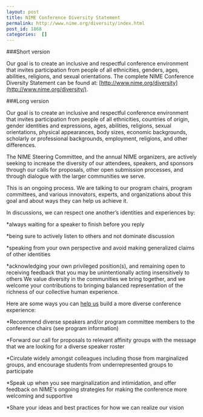 ```yaml
---
layout: post
title: NIME Conference Diversity Statement
permalink: http://www.nime.org/diversity/index.html
post_id: 1868
categories:  []
---
```


###Short version

Our goal is to create an inclusive and respectful conference environment that invites participation from people of all ethnicities, genders, ages, abilities, religions, and sexual orientations. The complete NIME Conference Diversity Statement can be found at: 
[http://www.nime.org/diversity](http://www.nime.org/diversity/).

###Long version

Our goal is to create an inclusive and respectful conference environment that invites participation from people of all ethnicities, countries of origin, gender identities and expressions, ages, abilities, religions, sexual orientations, physical appearances, body sizes, economic backgrounds, scholarly or professional backgrounds, employment, religions, and other differences.

The NIME Steering Committee, and the annual NIME organizers, are actively seeking to increase the diversity of our attendees, speakers, and sponsors through our calls for proposals, other open submission processes, and through dialogue with the larger communities we serve.

This is an ongoing process. We are talking to our program chairs, program committees, and various innovators, experts, and organizations about this goal and about ways they can help us achieve it.

In discussions, we can respect one another’s identities and experiences by:

*always waiting for a speaker to finish before you reply

 	
*being sure to actively listen to others and not dominate discussion

 	
*speaking from your own perspective and avoid making generalized claims of other identities

 	
*acknowledging your own privileged position(s), and remaining open to receiving feedback that you may be unintentionally acting insensitively to others
We value diversity in the communities we bring together, and we welcome your contributions to bringing balanced representation of the richness of our collective human experience.

Here are some ways you can 
[help us](http://www.nime.org/steering) build a more diverse conference experience:

*Recommend diverse speakers and/or program committee members to the conference chairs (see program information)

 	
*Forward our call for proposals to relevant affinity groups with the message that we are looking for a diverse speaker roster

 	
*Circulate widely amongst colleagues including those from marginalized groups, and encourage students from underrepresented groups to participate

 	
*Speak up when you see marginalization and intimidation, and offer feedback on NIME's ongoing strategies for making the conference more welcoming and supportive

 	
*Share your ideas and best practices for how we can realize our vision

[](https://www.oreilly.com/conferences/diversity.csp)[](http://goo.gl/Le1QJp)